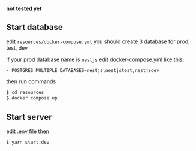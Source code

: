 #### not tested yet

## Start database

edit ``resources/docker-compose.yml`` you should create 3 database for prod, test, dev

if your prod database name is ``nestjs`` edit docker-compose.yml like this;
```
- POSTGRES_MULTIPLE_DATABASES=nestjs,nestjstest,nestjsdev
```
then run commands
```bash
$ cd resources
$ docker compose up 
```

## Start server

edit .env file then
```bash
$ yarn start:dev
```